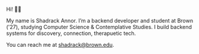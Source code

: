 Hi! 👋🏾 

My name is Shadrack Annor. I’m a backend developer and student at Brown ('27), studying Computer Science & Contemplative Studies. I build backend systems for discovery, connection, therapuetic tech.

You can reach me at shadrack@brown.edu.

<!--
**sh6drack/sh6drack** is a ✨ _special_ ✨ repository because its `README.md` (this file) appears on your GitHub profile.


- 🔭 I’m currently working on ...
- 🌱 I’m currently learning ...
- 👯 I’m looking to collaborate on ...
- 🤔 I’m looking for help with ...
- 💬 Ask me about ...
- 📫 How to reach me: ...
- 😄 Pronouns: ...
- ⚡ Fun fact: ...
-->
